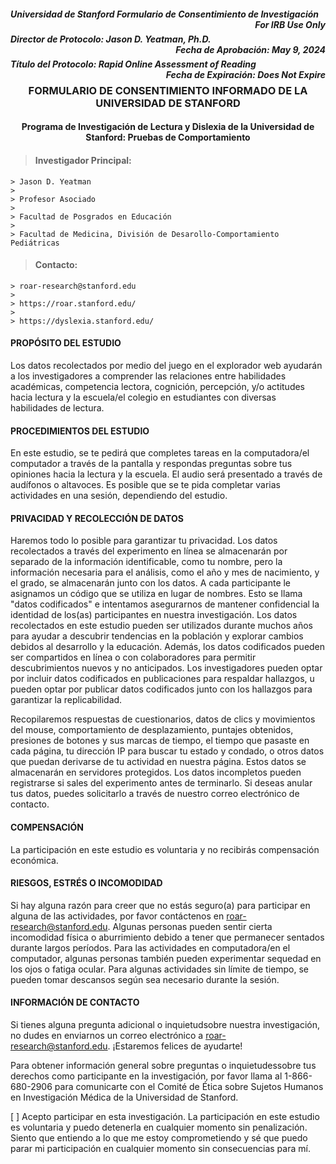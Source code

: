 <h5 style="text-align:left;">
    Universidad de Stanford Formulario de Consentimiento de Investigación
    <span style="float:right;">
         For IRB Use Only
    </span>
</h5>

<h5 style="text-align:left;">
    Director de Protocolo: Jason D. Yeatman, Ph.D.
    <span style="float:right;">
        Fecha de Aprobación: May 9, 2024
    </span>
</h5>

<h5 style="text-align:left;">
    Título del Protocolo: Rapid Online Assessment of Reading
    <span style="float:right;">
        Fecha de Expiración: Does Not Expire
    </span>
</h5>

<h3 style="text-align: center;"> FORMULARIO DE CONSENTIMIENTO INFORMADO DE LA UNIVERSIDAD DE STANFORD </h3>

<h4 style="text-align: center;"> Programa de Investigación de Lectura y Dislexia de la Universidad de Stanford: Pruebas de Comportamiento </h4>

> #### Investigador Principal: 
    > Jason D. Yeatman 
    >
    > Profesor Asociado
    >
    > Facultad de Posgrados en Educación
    >
    > Facultad de Medicina, División de Desarollo-Comportamiento Pediátricas 

> #### Contacto: 
    > roar-research@stanford.edu
    >
    > https://roar.stanford.edu/
    >
    > https://dyslexia.stanford.edu/ 

#### PROPÓSITO DEL ESTUDIO
Los datos recolectados por medio del juego en el explorador web ayudarán a los investigadores a comprender las relaciones entre habilidades académicas, competencia lectora, cognición, percepción, y/o actitudes hacia lectura y la escuela/el colegio en estudiantes con diversas habilidades de lectura.

#### PROCEDIMIENTOS DEL ESTUDIO
En este estudio, se te pedirá que completes tareas en la computadora/el computador a través de la pantalla y respondas preguntas sobre tus opiniones hacia la lectura y la escuela. El audio será presentado a través de audífonos o altavoces. Es posible que se te pida completar varias actividades en una sesión, dependiendo del estudio.

#### PRIVACIDAD Y RECOLECCIÓN DE DATOS 
Haremos todo lo posible para garantizar tu privacidad. Los datos recolectados a través del experimento en línea se almacenarán por separado de la información identificable, como tu nombre, pero la información necesaria para el análisis, como el año y mes de nacimiento, y el grado, se almacenarán junto con los datos. A cada participante le asignamos un código que se utiliza en lugar de nombres. Esto se llama "datos codificados" e intentamos asegurarnos de mantener confidencial la identidad de los(as) participantes en nuestra investigación. Los datos recolectados en este estudio pueden ser utilizados durante muchos años para ayudar a descubrir tendencias en la población y explorar cambios debidos al desarrollo y la educación. Además, los datos codificados pueden ser compartidos en línea o con colaboradores para permitir descubrimientos nuevos y no anticipados. Los investigadores pueden optar por incluir datos codificados en publicaciones para respaldar hallazgos, u pueden optar por publicar datos codificados junto con los hallazgos para garantizar la replicabilidad.

Recopilaremos respuestas de cuestionarios, datos de clics y movimientos del mouse, comportamiento de desplazamiento, puntajes obtenidos, presiones de botones y sus marcas de tiempo, el tiempo que pasaste en cada página, tu dirección IP para buscar tu estado y condado, o otros datos que puedan derivarse de tu actividad en nuestra página. Estos datos se almacenarán en servidores protegidos. Los datos incompletos pueden registrarse si sales del experimento antes de terminarlo. Si deseas anular tus datos, puedes solicitarlo a través de nuestro correo electrónico de contacto.

#### COMPENSACIÓN
La participación en este estudio es voluntaria y no recibirás compensación económica.

#### RIESGOS, ESTRÉS O INCOMODIDAD
Si hay alguna razón para creer que no estás seguro(a) para participar en alguna de las actividades, por favor contáctenos en roar-research@stanford.edu. Algunas personas pueden sentir cierta incomodidad física o aburrimiento debido a tener que permanecer sentados durante largos períodos. Para las actividades en computadora/en el computador, algunas personas también pueden experimentar sequedad en los ojos o fatiga ocular. Para algunas actividades sin límite de tiempo, se pueden tomar descansos según sea necesario durante la sesión.

#### INFORMACIÓN DE CONTACTO
Si tienes alguna pregunta adicional o inquietudsobre nuestra investigación, no dudes en enviarnos un correo electrónico a roar-research@stanford.edu. ¡Estaremos felices de ayudarte!

Para obtener información general sobre preguntas o inquietudessobre tus derechos como participante en la investigación, por favor llama al 1-866-680-2906 para comunicarte con el Comité de Ética sobre Sujetos Humanos en Investigación Médica de la Universidad de Stanford.

[ ] Acepto participar en esta investigación. La participación en este estudio es voluntaria y puedo detenerla en cualquier momento sin penalización. Siento que entiendo a lo que me estoy comprometiendo y sé que puedo parar mi participación en cualquier momento  sin consecuencias para mí.
